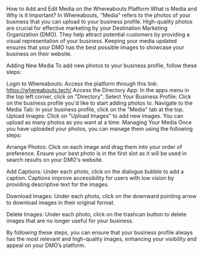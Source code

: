 How to Add and Edit Media on the Whereabouts Platform
What is Media and Why is it Important?
In Whereabouts, "Media" refers to the photos of your business that you can upload to your business profile. High-quality photos are crucial for effective marketing by your Destination Marketing Organization (DMO). They help attract potential customers by providing a visual representation of your business. Keeping your media updated ensures that your DMO has the best possible images to showcase your business on their website.


Adding New Media
To add new photos to your business profile, follow these steps:

Login to Whereabouts: Access the platform through this link: https://whereabouts.tech/
Access the Directory App: In the apps menu in the top left corner, click on "Directory".
Select Your Business Profile: Click on the business profile you'd like to start adding photos to.
Navigate to the Media Tab: In your business profile, click on the "Media" tab at the top.
Upload Images: Click on "Upload Images" to add new images. You can upload as many photos as you want at a time.
Managing Your Media
Once you have uploaded your photos, you can manage them using the following steps:

Arrange Photos:
Click on each image and drag them into your order of preference.
Ensure your best photo is in the first slot as it will be used in search results on your DMO's website.

Add Captions:
Under each photo, click on the dialogue bubble to add a caption.
Captions improve accessibility for users with low vision by providing descriptive text for the images.

Download Images:
Under each photo, click on the downward pointing arrow to download images in their original format.

Delete Images:
Under each photo, click on the trashcan button to delete images that are no longer useful for your business.

By following these steps, you can ensure that your business profile always has the most relevant and high-quality images, enhancing your visibility and appeal on your DMO’s platform.
